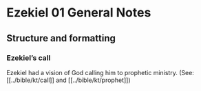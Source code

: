 # Ezekiel 01 General Notes
## Structure and formatting

### Ezekiel’s call

Ezekiel had a vision of God calling him to prophetic ministry. (See: [[../bible/kt/call]] and [[../bible/kt/prophet]])
